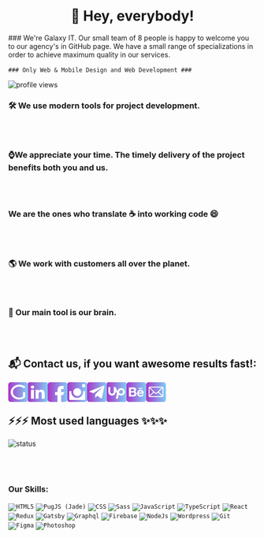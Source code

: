 <h1 align="center">👋 Hey, everybody!</h1>
### We're Galaxy IT. Our small team of 8 people is happy to welcome you to our agency's in GitHub page. We have a small range of specializations in order to achieve maximum quality in our services.

~~~
### Only Web & Mobile Design and Web Development ###
~~~

<img src="https://gpvc.arturio.dev/Galaxy-IT" alt="profile views">


### 🛠 We use modern tools for project development.
<br /><br />

### ⌚We appreciate your time. The timely delivery of the project benefits both you and us.
<br /><br />

### We are the ones who translate ☕ into working code 😄
<br /><br />

### 🌎 We work with customers all over the planet.
<br /><br />

### 🧠 Our main tool is our brain.
<br /><br />

## 📬 Contact us, if you want awesome results fast!:

[<img align="left" alt="galaxy-it website" width="40px" src="https://raw.githubusercontent.com/Galaxy-IT/Galaxy-IT/675004d7f4f4e7a6b54ce431b85bf619eefcb1c8/icon/website.svg" />][website]
[<img align="left" alt="galaxy-it linkedin" width="40px" src="https://raw.githubusercontent.com/Galaxy-IT/Galaxy-IT/675004d7f4f4e7a6b54ce431b85bf619eefcb1c8/icon/linkedin.svg" />][linkedin]
[<img align="left" alt="galaxy-it facebook" width="40px" src="https://raw.githubusercontent.com/Galaxy-IT/Galaxy-IT/675004d7f4f4e7a6b54ce431b85bf619eefcb1c8/icon/facebook.svg" />][facebook]
[<img align="left" alt="galaxy-it instagram" width="40px" src="https://raw.githubusercontent.com/Galaxy-IT/Galaxy-IT/675004d7f4f4e7a6b54ce431b85bf619eefcb1c8/icon/instagram.svg" />][instagram]
[<img align="left" alt="galaxy-it telegram" width="40px" src="https://raw.githubusercontent.com/Galaxy-IT/Galaxy-IT/675004d7f4f4e7a6b54ce431b85bf619eefcb1c8/icon/tg.svg" />][telegram]
[<img align="left" alt="galaxy-it upwork" width="40px" src="https://raw.githubusercontent.com/Galaxy-IT/Galaxy-IT/675004d7f4f4e7a6b54ce431b85bf619eefcb1c8/icon/up.svg" />][upwork]
[<img align="left" alt="galaxy-it behance" width="40px" src="https://raw.githubusercontent.com/Galaxy-IT/Galaxy-IT/675004d7f4f4e7a6b54ce431b85bf619eefcb1c8/icon/behance.svg" />][behance]
[<img align="left" alt="galaxy-it email" width="40px" src="https://raw.githubusercontent.com/Galaxy-IT/Galaxy-IT/675004d7f4f4e7a6b54ce431b85bf619eefcb1c8/icon/mail.svg" />][mailto]

[website]: https://galaxy-it.net/
[linkedin]: https://www.linkedin.com/company/llc-galaxy-it/
[facebook]: https://www.facebook.com/GalaxyITcompany/
[instagram]: https://www.instagram.com/galaxy_it_company/
[telegram]: https://t.me/galaxy_it
[upwork]: https://www.upwork.com/ag/galaxy/
[behance]: https://www.behance.net/GalaxyIT/
[mailto]: mailto:hello@galaxy-it.net

<br />	
<br />	

## ⚡⚡⚡ Most used languages ✨✨✨
<img align="left" alt="status" display="block" src="https://github-readme-stats.vercel.app/api/top-langs/?username=Galaxy-IT&layout=compact" />

<br />	
<br />	
<br />	
<br />	

### Our Skills:
<code><img alt="HTML5" width="40px" src="https://image.flaticon.com/icons/svg/226/226269.svg" /></code>
<code><img alt="PugJS (Jade)" width="40px" src="https://cdn.worldvectorlogo.com/logos/pug.svg" /></code>
<code><img alt="CSS" width="40px" src="https://image.flaticon.com/icons/svg/732/732190.svg" /></code>
<code><img alt="Sass" width="40px" src="https://cdn.worldvectorlogo.com/logos/sass-1.svg" /></code>
<code><img alt="JavaScript" width="40px" src="https://cdn.worldvectorlogo.com/logos/javascript.svg" /></code>
<code><img alt="TypeScript" width="40px" src="https://cdn.worldvectorlogo.com/logos/typescript.svg" /></code>
<code><img alt="React" width="40px" src="https://cdn.worldvectorlogo.com/logos/react.svg" /></code>
<code><img alt="Redux" width="40px" src="https://cdn.worldvectorlogo.com/logos/redux.svg" /></code>
<code><img alt="Gatsby" width="40px" src="https://cdn.worldvectorlogo.com/logos/gatsby.svg" /></code>
<code><img alt="Graphql" width="40px" src="https://cdn.worldvectorlogo.com/logos/graphql.svg" /></code>
<code><img alt="Firebase" width="40px" src="https://cdn.worldvectorlogo.com/logos/firebase-1.svg" /></code>
<code><img alt="NodeJs" width="40px" src="https://cdn.worldvectorlogo.com/logos/nodejs-icon.svg" /></code>
<code><img alt="Wordpress" width="40px" src="https://cdn.worldvectorlogo.com/logos/wordpress-icon-1.svg" /></code>
<code><img alt="Git" width="40px" src="https://cdn.worldvectorlogo.com/logos/git-icon.svg" /></code>
<code><img alt="Figma" width="40px" height="40px" src="https://cdn.worldvectorlogo.com/logos/figma-1.svg" /></code>
<code><img alt="Photoshop" width="40px" src="https://cdn.worldvectorlogo.com/logos/photoshop-cc.svg" /></code>
